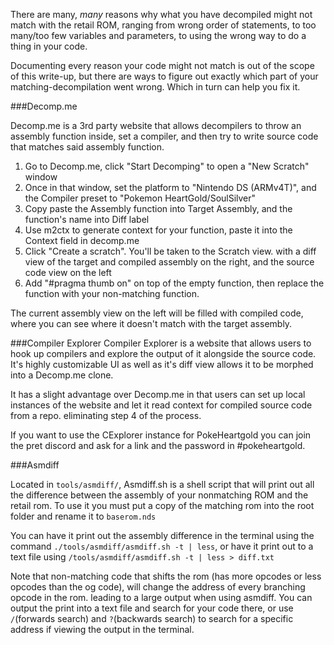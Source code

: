 There are many, *many* reasons why what you have decompiled might not match with the retail ROM, ranging from wrong order of statements, to too many/too few variables and parameters, to using the wrong way to do a thing in your code.

Documenting every reason your code might not match is out of the scope of this write-up, but there are ways to figure out exactly which part of your matching-decompilation went wrong. Which in turn can help you fix it.

###Decomp.me

Decomp.me is a 3rd party website that allows decompilers to throw an assembly function inside, set a compiler, and then try to write source code that matches said assembly function.

1. Go to Decomp.me, click "Start Decomping" to open a "New Scratch" window
2. Once in that window, set the platform to "Nintendo DS (ARMv4T)", and the Compiler preset to "Pokemon HeartGold/SoulSilver"
3. Copy paste the Assembly function into Target Assembly, and the function's name into Diff label
4. Use m2ctx to generate context for your function, paste it into the Context field in decomp.me
5. Click "Create a scratch". You'll be taken to the Scratch view. with a diff view of the target and compiled assembly on the right, and the source code view on the left
6. Add "#pragma thumb on" on top of the empty function, then replace the function with your non-matching function.

The current assembly view on the left will be filled with compiled code, where you can see where it doesn't match with the target assembly.

###Compiler Explorer
Compiler Explorer is a website that allows users to hook up compilers and explore the output of it alongside the source code. It's highly customizable UI as well as it's diff view allows it to be morphed into a Decomp.me clone.

It has a slight advantage over Decomp.me in that users can set up local instances of the website and let it read context for compiled source code from a repo. eliminating step 4 of the process.

If you want to use the CExplorer instance for PokeHeartgold you can join the pret discord and ask for a link and the password in #pokeheartgold.

###Asmdiff

Located in `tools/asmdiff/`, Asmdiff.sh is a shell script that will print out all the difference between the assembly of your nonmatching ROM and the retail rom. To use it you must put a copy of the matching rom into the root folder and rename it to `baserom.nds`

You can have it print out the assembly difference in the terminal using the command `./tools/asmdiff/asmdiff.sh -t | less`, or have it print out to a text file using `/tools/asmdiff/asmdiff.sh -t | less > diff.txt`

Note that non-matching code that shifts the rom (has more opcodes or less opcodes than the og code), will change the address of every branching opcode in the rom. leading to a large output when using asmdiff.
You can output the print into a text file and search for your code there, or use `/`(forwards search) and `?`(backwards search) to search for a specific address if viewing the output in the terminal.